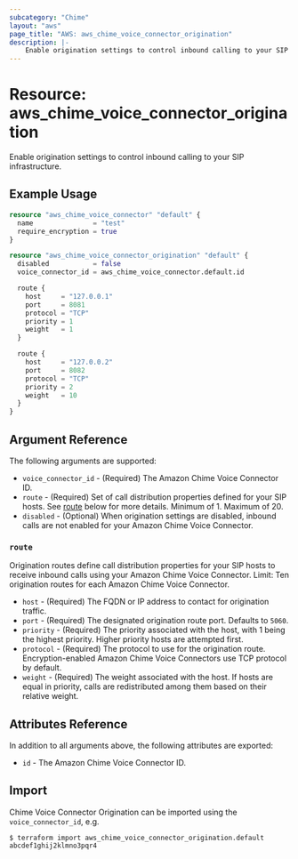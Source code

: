 ```yaml
---
subcategory: "Chime"
layout: "aws"
page_title: "AWS: aws_chime_voice_connector_origination"
description: |-
    Enable origination settings to control inbound calling to your SIP infrastructure.
---
```


# Resource: aws_chime_voice_connector_origination

Enable origination settings to control inbound calling to your SIP infrastructure.

## Example Usage

```terraform
resource "aws_chime_voice_connector" "default" {
  name               = "test"
  require_encryption = true
}

resource "aws_chime_voice_connector_origination" "default" {
  disabled           = false
  voice_connector_id = aws_chime_voice_connector.default.id

  route {
    host     = "127.0.0.1"
    port     = 8081
    protocol = "TCP"
    priority = 1
    weight   = 1
  }

  route {
    host     = "127.0.0.2"
    port     = 8082
    protocol = "TCP"
    priority = 2
    weight   = 10
  }
}
```

## Argument Reference

The following arguments are supported:

* `voice_connector_id` - (Required) The Amazon Chime Voice Connector ID.
* `route` - (Required) Set of call distribution properties defined for your SIP hosts. See [route](#route) below for more details. Minimum of 1. Maximum of 20.
* `disabled` - (Optional) When origination settings are disabled, inbound calls are not enabled for your Amazon Chime Voice Connector.

### `route`

Origination routes define call distribution properties for your SIP hosts to receive inbound calls using your Amazon Chime Voice Connector. Limit: Ten origination routes for each Amazon Chime Voice Connector.

* `host` - (Required) The FQDN or IP address to contact for origination traffic.
* `port` - (Required) The designated origination route port. Defaults to `5060`.
* `priority` - (Required) The priority associated with the host, with 1 being the highest priority. Higher priority hosts are attempted first.
* `protocol` - (Required) The protocol to use for the origination route. Encryption-enabled Amazon Chime Voice Connectors use TCP protocol by default.
* `weight` - (Required) The weight associated with the host. If hosts are equal in priority, calls are redistributed among them based on their relative weight.

## Attributes Reference

In addition to all arguments above, the following attributes are exported:

* `id` - The Amazon Chime Voice Connector ID.

## Import

Chime Voice Connector Origination can be imported using the `voice_connector_id`, e.g.

```
$ terraform import aws_chime_voice_connector_origination.default abcdef1ghij2klmno3pqr4
```
